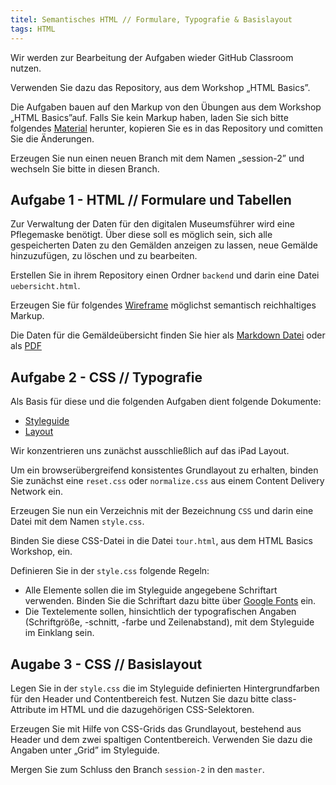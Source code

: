```yaml
---
titel: Semantisches HTML // Formulare, Typografie & Basislayout
tags: HTML
---
```


Wir werden zur Bearbeitung der Aufgaben wieder GitHub Classroom nutzen.

Verwenden Sie dazu das Repository, aus dem Workshop „HTML Basics”. 

Die Aufgaben bauen auf den Markup von den Übungen aus dem Workshop „HTML Basics”auf. Falls Sie kein Markup haben, laden Sie sich bitte folgendes [Material](../../material/frontend-development-1/session-2/lucas-cranach-archiv.zip) herunter, kopieren Sie es in das Repository und comitten Sie die Änderungen.

Erzeugen Sie nun einen neuen Branch mit dem Namen „session-2” und wechseln Sie bitte in diesen Branch.

## Aufgabe 1 - HTML // Formulare und Tabellen
Zur Verwaltung der Daten für den digitalen Museumsführer wird eine Pflegemaske benötigt. Über diese soll es möglich sein, sich alle gespeicherten Daten zu den Gemälden anzeigen zu lassen, neue Gemälde hinzuzufügen, zu löschen und zu bearbeiten.

Erstellen Sie in ihrem Repository einen Ordner `backend` und darin eine Datei `uebersicht.html`.

Erzeugen Sie für folgendes [Wireframe](../../material/frontend-development-1/session-2/aufgabe-1/pflegemaske.png) möglichst semantisch reichhaltiges Markup.

Die Daten für die Gemäldeübersicht finden Sie hier als [Markdown Datei](../../material/frontend-development-1/session-2/aufgabe-1/gemaeldedaten.md) oder als [PDF](../../material/frontend-development-1/session-2/aufgabe-1/gemaeldedaten.pdf)

## Aufgabe 2 - CSS // Typografie

Als Basis für diese und die folgenden Aufgaben dient folgende Dokumente:  
* [Styleguide](../../material/frontend-development-1/session-2/aufgabe-2/sd201819styleguideleppkoll.pdf) 
* [Layout](../../material/frontend-development-1/session-2/aufgabe-2/sd201819designkonzeptleppkollibilduebersicht01.png)

Wir konzentrieren uns  zunächst ausschließlich auf das iPad Layout.

Um ein browserübergreifend konsistentes Grundlayout zu erhalten, binden Sie zunächst eine `reset.css` oder `normalize.css` aus einem  Content Delivery Network ein.

Erzeugen Sie nun ein Verzeichnis mit der Bezeichnung `CSS` und darin eine Datei mit dem Namen `style.css`.

Binden Sie diese CSS-Datei in die Datei `tour.html`,  aus dem HTML Basics Workshop, ein.

Definieren Sie in der `style.css` folgende Regeln:

* Alle Elemente sollen die im Styleguide angegebene Schriftart verwenden. Binden Sie die Schriftart dazu bitte über [Google Fonts](https://fonts.google.com) ein.
* Die Textelemente sollen, hinsichtlich der typografischen Angaben (Schriftgröße, -schnitt, -farbe und Zeilenabstand), mit dem Styleguide im Einklang sein.

## Augabe 3 - CSS // Basislayout

Legen Sie in der `style.css` die im Styleguide definierten Hintergrundfarben für den Header und Contentbereich fest. Nutzen Sie dazu bitte class-Attribute im HTML und die dazugehörigen CSS-Selektoren.

Erzeugen Sie mit Hilfe von CSS-Grids das Grundlayout, bestehend aus Header und dem zwei spaltigen Contentbereich. Verwenden Sie dazu die Angaben unter „Grid” im Styleguide.

Mergen Sie zum Schluss den Branch `session-2` in den `master`.
